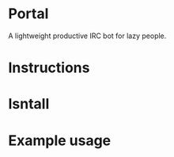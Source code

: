 # Portal
A lightweight productive IRC bot for lazy people.

# Instructions
# Isntall
# Example usage
